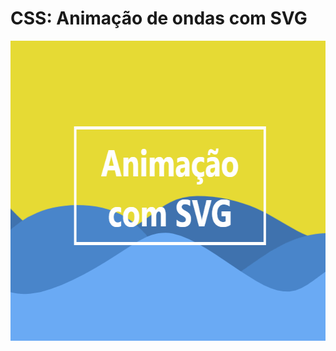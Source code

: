 # CSS: Animação de ondas com SVG

<img src="https://github.com/fabiomarotti/dev-features/blob/main/front-end/03/assets/SVGanimado.gif" width="640" height="480" />
